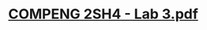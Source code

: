 # [COMPENG 2SH4 - Lab 3.pdf](https://github.com/SabeerAbbasi/Strings_and_DynamicMemoryAllocation/files/12710235/2SH4.Lab.3.pdf)
